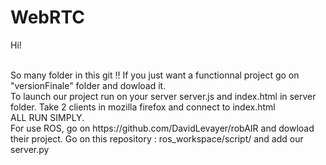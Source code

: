 <h1>WebRTC</h1>
<p>Hi!  </p>
<br/> So many folder in this git !! If you just want a functionnal project go on "versionFinale" folder and dowload it. 
<br/> To launch our project run on your server server.js and index.html in server folder. Take 2 clients in mozilla firefox and connect to index.html
<br/> ALL RUN SIMPLY.
<br/> For use ROS, go on https://github.com/DavidLevayer/robAIR and dowload their project. Go on this repository : ros_workspace/script/ and add our server.py

